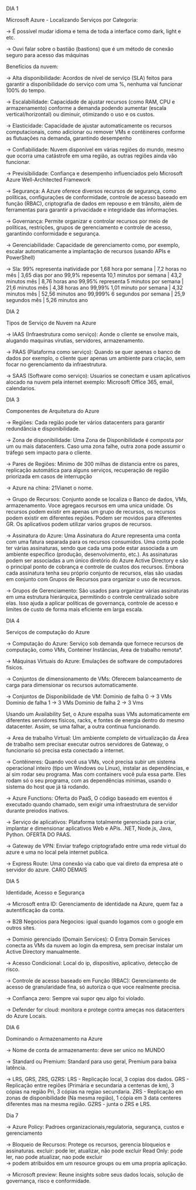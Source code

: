 DIA 1

Microsoft Azure - Localizando Serviços por Categoria:

-> É possível mudar idioma e tema de toda a interface como dark, light e etc.

-> Ouvi falar sobre o bastião (bastions) que é um método de conexão seguro para acesso das máquinas

Benefícios da nuvem:

-> Alta disponibilidade: Acordos de nível de serviço (SLA) feitos para garantir a disponibilidade do serviço com uma %, nenhuma vai funcionar 100% do tempo.

-> Escalabilidade: Capacidade de ajustar recursos (como RAM, CPU e armazenamento) conforme a demanda podendo aumentar (escala vertical/horizontal) ou diminuir, otimizando o uso e os custos.

-> Elasticidade: Capacidade de ajustar automaticamente os recursos computacionais, como adicionar ou remover VMs e contêineres conforme as flutuações na demanda, garantindo desempenho

-> Confiabilidade: Nuvem disponível em várias regiões do mundo, mesmo que ocorra uma catástrofe em uma região, as outras regiões ainda vão funcionar.

-> Previsibilidade: Confiança e desempenho influenciados pelo Microsoft Azure Well-Architected Framework

-> Segurança: A Azure oferece diversos recursos de segurança, como políticas, configurações de conformidade, controle de acesso baseado em função (RBAC), criptografia de dados em repouso e em trânsito, além de ferramentas para garantir a privacidade e integridade das informações.

-> Governança: Permite organizar e controlar recursos por meio de políticas, restrições, grupos de gerenciamento e controle de acesso, garantindo conformidade e segurança.

-> Gerenciabilidade: Capacidade de gerenciamento como, por exemplo, escalar automaticamente a implantação de recursos (usando APIs e PowerShell)

-> Sla: 99% representa inatividade por 1,68 hora por semana | 7,2 horas no mês | 3,65 dias por ano
        99,9% repesenta 10,1 minutos por semana | 43,2 minutos mês | 8,76 horas ano
        99,95% representa 5 minutos por semana | 21,6 minutos mês | 4,38 horas ano
        99,99% 1,01 minuto por semana | 4,32 minutos mês | 52,56 minutos ano
        99,999% 6 segundos por semana | 25,9 segundos mês | 5,26 minutos ano

DIA 2

Tipos de Serviço de Nuvem na Azure

-> IAAS (Infraestrutura como serviço): Aonde o cliente se envolve mais, alugando maquinas virutias, servidores, armazenamento.

-> PAAS (Plataforma como serviço): Quando se quer apenas o banco de dados por exemplo, o cliente quer apenas um ambiente para criação, sem focar no gerenciamento da infraestrutura.

-> SAAS (Software como serviço): Usuarios se conectam e usam aplicativos alocado na nuvem pela internet exemplo: Microsoft Office 365, email, calendarios.

DIA 3 

Componentes de Arquitetura do Azure

-> Regiões: Cada região pode ter vários datacenters para garantir redundância e disponibilidade.

-> Zona de disponibilidade: Uma Zona de Disponibilidade é composta por um ou mais datacenters. Caso uma zona falhe, outra zona pode assumir o tráfego sem impacto para o cliente.

-> Pares de Regiões: Minimo de 300 milhas de distancia entre os pares, replicação automática para alguns serviços, recuperação de região priorizada em casos de interrupção 

-> Azure na china: 21Vianet o nome.

-> Grupo de Recursos: Conjunto aonde se localiza o Banco de dados, VMs, armazenamento. Voce agregaos recursos em uma unica unidade. Os recursos podem existir em apenas um grupo de recursos, os recursos podem existir em diferentes regiões. Podem ser movidos para diferentes GR. Os aplicativos podem utilizar varios grupos de recursos.

-> Assinatura do Azure: Uma Assinatura do Azure representa uma conta com uma fatura separada para os recursos consumidos. Uma conta pode ter várias assinaturas, sendo que cada uma pode estar associada a um ambiente específico (produção, desenvolvimento, etc.). As assinaturas podem ser associadas a um único diretório do Azure Active Directory e são o principal ponto de cobrança e controle de custos dos recursos. Embora cada assinatura tenha seu próprio conjunto de recursos, elas são usadas em conjunto com Grupos de Recursos para organizar o uso de recursos.

-> Grupos de Gerenciamento: São usados para organizar várias assinaturas em uma estrutura hierárquica, permitindo o controle centralizado sobre elas. Isso ajuda a aplicar políticas de governança, controle de acesso e limites de custo de forma mais eficiente em larga escala.

DIA 4

Serviços de computação do Azure

-> Computação do Azure: Serviço sob demanda que fornece recursos de computação, como VMs, Conteiner Instâncias, Area de trabalho remota*.

-> Máquinas Virtuais do Azure: Emulações de software de computadores fisicos.

-> Conjuntos de dimensionamento de VMs: Oferecem balanceamento de carga para dimensionar os recursos automaticamente.

-> Conjuntos de Disponibilidade de VM: 
        Dominio de falha 0 -> 3 VMs
        Dominio de falha 1 -> 3 VMs
        Dominio de falha 2 -> 3 Vms
        
Usando um Availability Set, o Azure espalha suas VMs automaticamente em diferentes servidores físicos, racks, e fontes de energia dentro do mesmo datacenter. Assim, se uma falhar, a outra continua funcionando.

-> Area de trabalho Virtual: Um ambiente completo de virtualização da Área de trabalho sem precisar executar outros servidores de Gateway, o funcionario só precisa esta conectado a internet.

-> Contêineres: Quando você usa VMs, você precisa subir um sistema operacional inteiro (tipo um Windows ou Linux), instalar as dependências, e aí sim rodar seu programa. Mas com containers você pula essa parte. Eles rodam só o seu programa, com as dependências mínimas, usando o sistema do host que já tá rodando.

-> Azure Functions: Oferta do PaaS, O código baseado em eventos é executado quando chamado, sem exigir uma infraestrutura de servidor durante preiodos inativos.

-> Serviço de aplicativos: Plataforma totalmente gerenciada para criar, implantar e dimensionar aplicativos Web e APis. .NET, Node.js, Java, Python. OFERTA DO PAAS.

-> Gateway de VPN: Enviar trafego criptografado entre uma rede virtual do azure e uma no local pela internet publica.

-> Express Route: Uma conexão via cabo que vai direto da empresa até o servidor do azure. CARO DEMAIS

DIA 5

Identidade, Acesso e Segurança

-> Microsoft entra ID: Gerenciamento de identidade na Azure, quem faz a autentificação da conta.

-> B2B Negocios para Negocios: igual quando logamos com o google em outros sites.

-> Dominio gerenciado (Domain Services): O Entra Domain Services conecta as VMs da nuvem ao login da empresa, sem precisar instalar um Active Directory manualmente.

-> Acesso Condicional: Local do ip, dispositivo, aplicativo, detecção de risco.

-> Controle de acesso baseado em Função (RBAC): Gerenciamento de acesso de granularidade fina, só autoriza o que voce realmente precisa.

-> Confiança zero: Sempre vai supor qeu algo foi violado.

-> Defender for cloud: monitora e protege contra ameças nos datacenters do Azure Locais.

DIA 6 

Dominando o Armazenamento na Azure

-> Nome de conta de armazenamento: deve ser unico no MUNDO

-> Standard ou Premium: Standard para uso geral, Premium para baixa latência. 

-> LRS, GRS, ZRS, GZRS: LRS - Replicação local, 3 copias dos dados.
                        GRS - Replicação entre regiões (Primária e secundaria a centenas de km), 3 cópias na região Pri, 3 cópias na regiao secundaria.
                        ZRS - Replicação em zonas de disponibilidade (Na mesma região), 1 cópia em 3 data centeres diferentes mas na mesma região.
                        GZRS - junta o ZRS  e LRS.

Dia 7 

-> Azure Policy: Padroes organizacionais,regulatoria, segurança, custos e gerenciamento

-> Bloqueio de Recursos: Protege os recursos, gerencia bloqueios e assinaturas.
                excluir: pode ler, atualizar, não pode excluir
                Read Only: pode ler, nao pode atualizar, nao pode excluir        
                -> podem atribuidos em um resource groups ou em uma propria aplicação.

-> Microsoft preview: Reune insights sobre seus dados locais, solução de governança, risco e conformidade.







